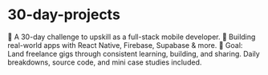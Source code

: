 # 30-day-projects
🚀 A 30-day challenge to upskill as a full-stack mobile developer. 📱 Building real-world apps with React Native, Firebase, Supabase &amp; more. 💼 Goal: Land freelance gigs through consistent learning, building, and sharing.  Daily breakdowns, source code, and mini case studies included.
